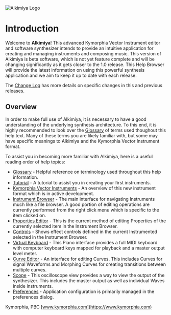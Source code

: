 ![Alkimiya Logo](alkimiya-header.png)
# Introduction
Welcome to **Alkimiya**!  This advanced Kymorphia Vector Instrument editor and software synthesizer intends to provide an intuitive application for creating and managing instruments and composing music.  This version of Alkimiya is beta software, which is not yet feature complete and will be changing significantly as it gets closer to the 1.0 release.  This Help Browser will provide the latest information on using this powerful synthesis application and we aim to keep it up to date with each release.

The [Change Log](change-log) has more details on specific changes in this and previous releases.

## Overview
In order to make full use of Alkimiya, it is necessary to have a good understanding of the underlying synthesis architecture.  To this end, it is highly recommended to look over the [Glossary](glossary) of terms used thoughout this help text.  Many of these terms you are likely familiar with, but some may have specific meanings to Alkimiya and the Kymorphia Vector Instrument format.

To assist you in becoming more familiar with Alkimiya, here is a useful reading order of help topics:
* [Glossary](glossary) - Helpful reference on terminology used throughout this help information.
* [Tutorial](tutorial) - A tutorial to assist you in creating your first instruments.
* [Kymorphia Vector Instruments](kvi) - An overview of this new instrument format which is in active development.
* [Instrument Browser](instrument-browser) - The main interface for navigating Instruments much like a file browser.  A good portion of editing operations are currently performed from the right click menu which is specific to the item clicked on.
* [Properties Editor](properties-editor) - This is the current method of editing Properties of the currently selected item in the Instrument Browser.
* [Controls](controls) - Shows effect controls defined in the current Instrumented selected in the Instrument Browser.
* [Virtual Keyboard](virtual-keyboard) - This Piano interface provides a full MIDI keyboard with computer keyboard keys mapped for playback and a master output level meter.
* [Curve Editor](curve-editor) - An interface for editing Curves.  This includes Curves for signal Waveforms and Morphing Curves for creating transitions between multiple curves.
* [Scope](scope) - This oscilloscope view provides a way to view the output of the synthesizer.  This includes the master output as well as individual Waves inside instruments.
* [Preferences](preferences) - Application configuration is primarily managed in the preferences dialog.

Kymorphia, PBC
[www.kymorphia.com](https://www.kymorphia.com)


